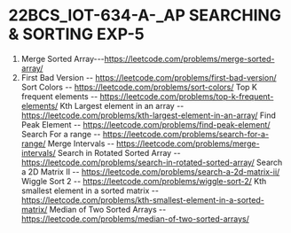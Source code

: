 # 22BCS_IOT-634-A-_AP     SEARCHING & SORTING EXP-5
1. Merge Sorted Array---https://leetcode.com/problems/merge-sorted-array/
2. First Bad Version	-- https://leetcode.com/problems/first-bad-version/
Sort Colors	--	https://leetcode.com/problems/sort-colors/
Top K frequent elements	-- https://leetcode.com/problems/top-k-frequent-elements/
Kth Largest element in an array	--	https://leetcode.com/problems/kth-largest-element-in-an-array/
Find Peak Element	--	https://leetcode.com/problems/find-peak-element/
Search For a range	--	https://leetcode.com/problems/search-for-a-range/
Merge Intervals	-- https://leetcode.com/problems/merge-intervals/
Search in Rotated Sorted Array	--	https://leetcode.com/problems/search-in-rotated-sorted-array/
Search a 2D Matrix II	--	https://leetcode.com/problems/search-a-2d-matrix-ii/
Wiggle Sort 2	--	https://leetcode.com/problems/wiggle-sort-2/
Kth smallest element in a sorted matrix	--	https://leetcode.com/problems/kth-smallest-element-in-a-sorted-matrix/
Median of Two Sorted Arrays	--	https://leetcode.com/problems/median-of-two-sorted-arrays/
